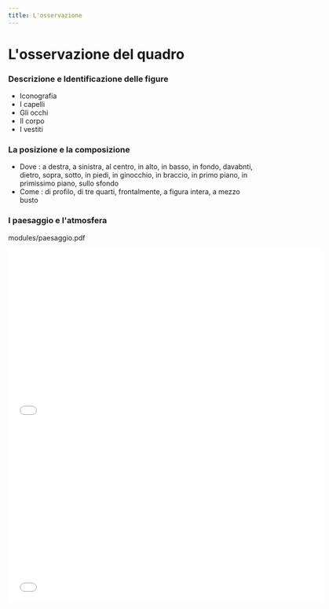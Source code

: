 ```yaml
---
title: L'osservazione
---
```


# L'osservazione del quadro

 
### Descrizione e Identificazione delle figure 

- Iconografia
- I capelli
- Gli occhi
- Il corpo
- I vestiti
   
### La posizione e la composizione

- Dove : a destra, a sinistra, al centro, in alto, in basso, in fondo, davabnti, dietro, sopra, sotto, in piedi, in ginocchio, in braccio, in primo piano, in primissimo piano, sullo sfondo
- Come : di profilo, di tre quarti, frontalmente, a figura intera, a mezzo busto

### I paesaggio e l'atmosfera

modules/paesaggio.pdf

<iframe width="640" height="360" src="{{site.baseurl}}/modules/w3264_rappr_figura_3.pdf" frameborder="0" allowfullscreen></iframe>

<iframe width="640" height="360" src="{{site.baseurl}}/modules/paesaggio.pdf" frameborder="0" allowfullscreen></iframe>
